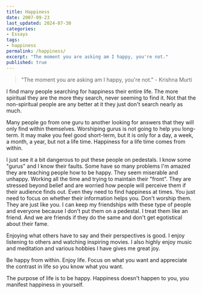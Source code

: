 ```yaml
---
title: Happiness
date: 2007-09-23
last_updated: 2024-07-30
categories:
- Essays
tags:
- happiness
permalink: /happiness/
excerpt: "The moment you are asking am I happy, you're not."
published: true
---
```

> "The moment you are asking am I happy, you're not." - Krishna Murti

I find many people searching for happiness their entire life.  The more spiritual they are the more they search, never seeming to find it.  Not that the non-spiritual people are any better at it they just don't search nearly as much.

Many people go from one guru to another looking for answers that they will only find within themselves.  Worshiping gurus is not going to help you long-term.  It may make you feel good short-term, but it is only for a day, a week, a month, a year, but not a life time.  Happiness for a life time comes from within.

I just see it a bit dangerous to put these people on pedestals.  I know some "gurus" and I know their faults.  Some have so many problems I'm amazed they are teaching people how to be happy.  They seem miserable and unhappy.  Working all the time and trying to maintain their "front".  They are stressed beyond belief and are worried how people will perceive them if their audience finds out.  Even they need to find happiness at times.  You just need to focus on whether their information helps you.  Don't worship them.  They are just like you.  I can keep my friendships with these type of people and everyone because I don't put them on a pedestal.  I treat them like an friend.  And we are friends if they do the same and don't get egotistical about their fame.

Enjoying what others have to say and their perspectives is good.  I enjoy listening to others and watching inspiring movies. I also highly enjoy music and meditation and various hobbies I have gives me great joy.</p>

Be happy from within.  Enjoy life.  Focus on what you want and appreciate the contrast in life so you know what you want.

The purpose of life is to be happy.  Happiness doesn't happen to you, you manifest happiness in yourself.
